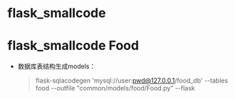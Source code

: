# flask_smallcode 
# flask_smallcode Food

- 数据库表结构生成models：
    > flask-sqlacodegen 'mysql://user:pwd@127.0.0.1/food_db' --tables food --outfile "common/models/food/Food.py"  --flask

